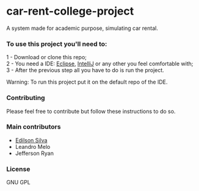 # car-rent-college-project

A system made for academic purpose, simulating car rental.

### To use this project you'll need to:

1 - Download or clone this repo;  
2 - You need a IDE: [Eclipse](https://www.eclipse.org/downloads/), [IntelliJ](www.jetbrains.com/idea/download/) or any other you feel comfortable with;  
3 - After the previous step all you have to do is run the project.  

Warning: To run this project put it on the default repo of the IDE.

### Contributing

Please feel free to contribute but follow these instructions to do so.

### Main contributors

* [Edilson Silva](https://github.com/SEdilson)  
* Leandro Melo  
* Jefferson Ryan  

### License

GNU GPL
